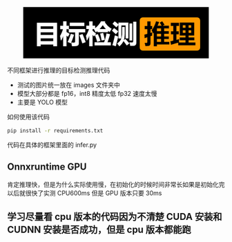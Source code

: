 <div align="center">
    <img src="logo.png"/>
</div>

不同框架进行推理的目标检测推理代码

- 测试的图片统一放在 images 文件夹中
- 模型大部分都是 fp16，int8 精度太低 fp32 速度太慢
- 主要是 YOLO 模型

如何使用该代码

```bash
pip install -r requirements.txt
```

代码在具体的框架里面的 infer.py

## Onnxruntime GPU

肯定推理快，但是为什么实际使用慢，在初始化的时候时间非常长如果是初始化完以后就很快了实测 CPU600ms 但是 GPU 版本只要 30ms

## 学习尽量看 cpu 版本的代码因为不清楚 CUDA 安装和 CUDNN 安装是否成功，但是 cpu 版本都能跑
